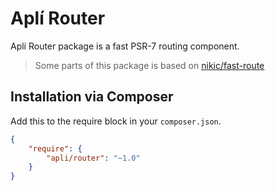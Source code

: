 # Aplí Router
       
Aplí Router package is a fast PSR-7 routing component.

> Some parts of this package is based on [nikic/fast-route](https://github.com/nikic/FastRoute)


## Installation via Composer

Add this to the require block in your `composer.json`.

``` json
{
    "require": {
        "apli/router": "~1.0"
    }
}
```
